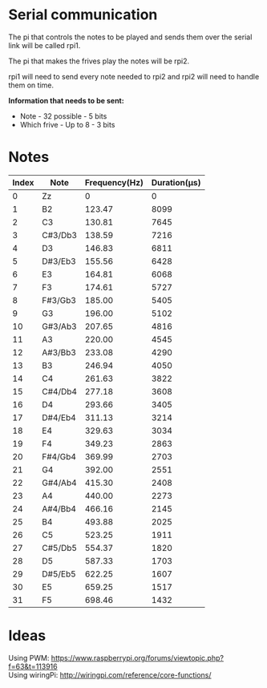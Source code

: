 # Serial communication
The pi that controls the notes to be played and sends them over the serial link will be called rpi1.

The pi that makes the frives play the notes will be rpi2.

rpi1 will need to send every note needed to rpi2 and rpi2 will need to handle them on time.

**Information that needs to be sent:**

* Note - 32 possible - 5 bits
* Which frive - Up to 8 - 3 bits

# Notes
| Index | Note | Frequency(Hz) | Duration(µs) |
|----|----|----|----|
| 0 | Zz | 0 | 0 |
| 1 | B2 | 123.47  | 8099 |
| 2 | C3 | 130.81  | 7645 |
| 3 | C#3/Db3  | 138.59  | 7216 |
| 4 | D3 | 146.83  | 6811 |
| 5 | D#3/Eb3  | 155.56  | 6428 |
| 6 | E3 | 164.81  | 6068 |
| 7 | F3 | 174.61  | 5727 |
| 8 | F#3/Gb3  | 185.00  | 5405 |
| 9 | G3 | 196.00  | 5102 |
| 10 | G#3/Ab3  | 207.65  | 4816 |
| 11 | A3 | 220.00  | 4545 |
| 12 | A#3/Bb3  | 233.08  | 4290 |
| 13 | B3 | 246.94  | 4050 |
| 14 | C4 | 261.63  | 3822 |
| 15 | C#4/Db4  | 277.18  | 3608 |
| 16 | D4 | 293.66  | 3405 |
| 17 | D#4/Eb4  | 311.13  | 3214 |
| 18 | E4 | 329.63  | 3034 |
| 19 | F4 | 349.23  | 2863 |
| 20 | F#4/Gb4  | 369.99  | 2703 |
| 21 | G4 | 392.00  | 2551 |
| 22 | G#4/Ab4  | 415.30  | 2408 |
| 23 | A4  | 440.00 | 2273 |
| 24 | A#4/Bb4  | 466.16 | 2145 |
| 25 | B4  | 493.88 | 2025 |
| 26 | C5  | 523.25 | 1911 |
| 27 | C#5/Db5  | 554.37 | 1820 |
| 28 | D5  | 587.33 | 1703 |
| 29 | D#5/Eb5  | 622.25 | 1607 |
| 30 | E5  | 659.25 | 1517 |
| 31 | F5  | 698.46 | 1432 |

# Ideas
Using PWM: https://www.raspberrypi.org/forums/viewtopic.php?f=63&t=113916<br>
Using wiringPi: http://wiringpi.com/reference/core-functions/
